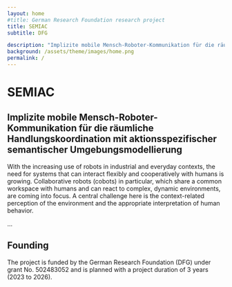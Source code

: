 ```yaml
---
layout: home
#title: German Research Foundation research project 
title: SEMIAC 
subtitle: DFG  

description: "Implizite mobile Mensch-Roboter-Kommunikation für die räumliche Handlungskoordination mit aktionsspezifischer semantischer Umgebungsmodellierung"
background: /assets/theme/images/home.png
permalink: /
---
```

# SEMIAC

## Implizite mobile Mensch-Roboter-Kommunikation für die räumliche Handlungskoordination mit aktionsspezifischer semantischer Umgebungsmodellierung

With the increasing use of robots in industrial and everyday contexts, the need for systems that can interact flexibly and cooperatively with humans is growing. Collaborative robots (cobots) in particular, which share a common workspace with humans and can react to complex, dynamic environments, are coming into focus. A central challenge here is the context-related perception of the environment and the appropriate interpretation of human behavior.

...

## Founding
The project is funded by the German Research Foundation (DFG) under grant No. 502483052 and is planned with a project duration of 3 years (2023 to 2026).
